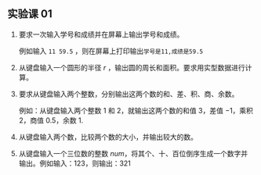 ## 实验课 01

1. 要求一次输入学号和成绩并在屏幕上输出学号和成绩。

    例如输入 `11 59.5` ，则在屏幕上打印输出`学号是11,成绩是59.5`

2. 从键盘输入一个圆形的半径 $r$ ，输出圆的周长和面积。要求用实型数据进行计算。

3. 要求从键盘输入两个整数，分别输出这两个数的和、差、积、商、余数。

    例如：从键盘输入两个整数 $1$ 和 $2$，就输出这两个数的和值 $3$，差值 $-1$，乘积 $2$，商值 $0.5$，余数 $1$.

4. 从键盘输入两个数，比较两个数的大小，并输出较大的数。

5. 从键盘输入一个三位数的整数 $num$，将其个、十、百位倒序生成一个数字并输出。例如输入：123，则输出：321

